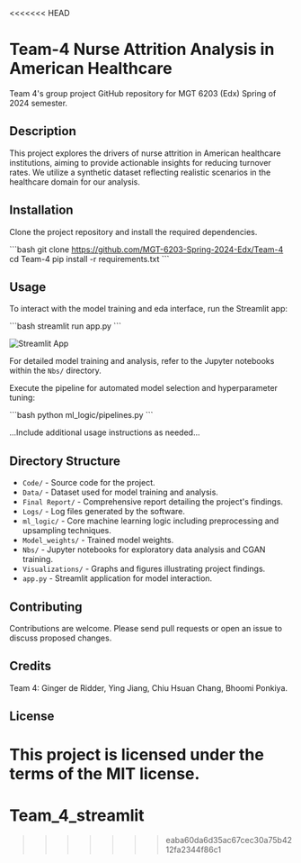 <<<<<<< HEAD
# Team-4 Nurse Attrition Analysis in American Healthcare
 Team 4's group project GitHub repository for MGT 6203 (Edx) Spring of 2024 semester.

## Description
This project explores the drivers of nurse attrition in American healthcare institutions, aiming to provide actionable insights for reducing turnover rates. We utilize a synthetic dataset reflecting realistic scenarios in the healthcare domain for our analysis.

## Installation
Clone the project repository and install the required dependencies.

\```bash
git clone https://github.com/MGT-6203-Spring-2024-Edx/Team-4
cd Team-4
pip install -r requirements.txt
\```

## Usage
To interact with the model training and eda interface, run the Streamlit app:

\```bash
streamlit run app.py
\```

![Streamlit App](output_2.gif "Streamlit App")


For detailed model training and analysis, refer to the Jupyter notebooks within the `Nbs/` directory.

Execute the pipeline for automated model selection and hyperparameter tuning:

\```bash
python ml_logic/pipelines.py
\```

...Include additional usage instructions as needed...

## Directory Structure
- `Code/` - Source code for the project.
- `Data/` - Dataset used for model training and analysis.
- `Final Report/` - Comprehensive report detailing the project's findings.
- `Logs/` - Log files generated by the software.
- `ml_logic/` - Core machine learning logic including preprocessing and upsampling techniques.
- `Model_weights/` - Trained model weights.
- `Nbs/` - Jupyter notebooks for exploratory data analysis and CGAN training.
- `Visualizations/` - Graphs and figures illustrating project findings.
- `app.py` - Streamlit application for model interaction.

## Contributing
Contributions are welcome. Please send pull requests or open an issue to discuss proposed changes.

## Credits
Team 4: Ginger de Ridder, Ying Jiang, Chiu Hsuan Chang, Bhoomi Ponkiya.

## License
This project is licensed under the terms of the MIT license.
=======
# Team_4_streamlit
>>>>>>> eaba60da6d35ac67cec30a75b4212fa2344f86c1
